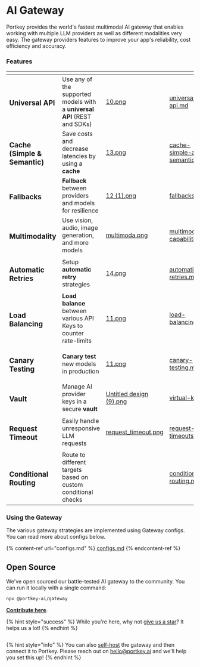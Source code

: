 # AI Gateway

Portkey provides the world's fastest multimodal AI gateway that enables working with multiple LLM providers as well as different modalities very easy. The gateway providers features to improve your app's reliability, cost efficiency and accuracy.

### **Features**

<table data-view="cards"><thead><tr><th></th><th></th><th data-hidden data-card-cover data-type="files"></th><th data-hidden data-card-target data-type="content-ref"></th></tr></thead><tbody><tr><td><h3>Universal API</h3></td><td>Use any of the supported models with a <strong>universal API</strong> (REST and SDKs)</td><td><a href="../../.gitbook/assets/10.png">10.png</a></td><td><a href="universal-api.md">universal-api.md</a></td></tr><tr><td><h3>Cache (Simple &#x26; Semantic)</h3></td><td>Save costs and decrease latencies by using a <strong>cache</strong></td><td><a href="../../.gitbook/assets/13.png">13.png</a></td><td><a href="cache-simple-and-semantic.md">cache-simple-and-semantic.md</a></td></tr><tr><td><h3>Fallbacks</h3></td><td><strong>Fallback</strong> between providers and models for resilience</td><td><a href="../../.gitbook/assets/12 (1).png">12 (1).png</a></td><td><a href="fallbacks.md">fallbacks.md</a></td></tr><tr><td><h3>Multimodality</h3></td><td>Use vision, audio, image generation, and more models</td><td><a href="../../.gitbook/assets/multimoda.png">multimoda.png</a></td><td><a href="multimodal-capabilities/">multimodal-capabilities</a></td></tr><tr><td><h3>Automatic Retries</h3></td><td>Setup <strong>automatic retry</strong> strategies</td><td><a href="../../.gitbook/assets/14.png">14.png</a></td><td><a href="automatic-retries.md">automatic-retries.md</a></td></tr><tr><td><h3>Load Balancing</h3></td><td><strong>Load balance</strong> between various API Keys to counter rate-limits</td><td><a href="../../.gitbook/assets/11.png">11.png</a></td><td><a href="load-balancing.md">load-balancing.md</a></td></tr><tr><td><h3>Canary Testing</h3></td><td><strong>Canary test</strong> new models in production</td><td><a href="../../.gitbook/assets/11.png">11.png</a></td><td><a href="canary-testing.md">canary-testing.md</a></td></tr><tr><td><h3>Vault</h3></td><td>Manage AI provider keys in a secure <strong>vault</strong></td><td><a href="../../.gitbook/assets/Untitled design (9).png">Untitled design (9).png</a></td><td><a href="virtual-keys/">virtual-keys</a></td></tr><tr><td><h3>Request Timeout</h3></td><td>Easily handle unresponsive LLM requests</td><td><a href="../../.gitbook/assets/request_timeout.png">request_timeout.png</a></td><td><a href="request-timeouts.md">request-timeouts.md</a></td></tr><tr><td><h3>Conditional Routing</h3></td><td>Route to different targets based on custom conditional checks</td><td></td><td><a href="conditional-routing.md">conditional-routing.md</a></td></tr></tbody></table>

### Using the Gateway

The various gateway strategies are implemented using Gateway configs. You can read more about configs below.

{% content-ref url="configs.md" %}
[configs.md](configs.md)
{% endcontent-ref %}

## Open Source

We've open sourced our battle-tested AI gateway to the community. You can run it locally with a single command:

```bash
npx @portkey-ai/gateway
```

[**Contribute here**](https://github.com/portkey-ai/gateway).

{% hint style="success" %}
While you're here, why not [give us a star](https://git.new/ai-gateway-docs)? It helps us a lot!
{% endhint %}

<figure><img src="../../.gitbook/assets/Rubeus Social Share (2).png" alt=""><figcaption></figcaption></figure>

{% hint style="info" %}
You can also [self-host](https://github.com/Portkey-AI/gateway/blob/main/docs/installation-deployments.md) the gateway and then connect it to Portkey. Please reach out on hello@portkey.ai and we'll help you set this up!
{% endhint %}

